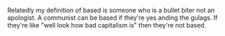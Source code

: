 Relatedly my definition of based is someone who is a bullet biter not an apologist. A communist can be based if they're yes anding the gulags. If they're like "well look how bad capitalism is" then they're not based.

